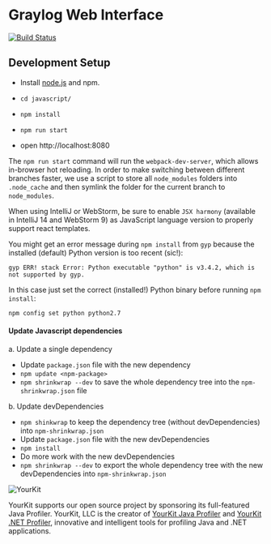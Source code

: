 # Graylog Web Interface
[![Build Status](https://travis-ci.org/Graylog2/graylog2-web-interface.png)](https://travis-ci.org/Graylog2/graylog2-web-interface)

## Development Setup

* Install [node.js](http://nodejs.org/) and npm.
* `cd javascript/`
* `npm install`
* `npm run start`

* open http://localhost:8080

The `npm run start` command will run the `webpack-dev-server`, which allows in-browser hot reloading.
In order to make switching between different branches faster, we use a script to store all `node_modules` folders
into `.node_cache` and then symlink the folder for the current branch to `node_modules`.

When using IntelliJ or WebStorm, be sure to enable `JSX harmony` (available in IntelliJ 14 and WebStorm 9)
as JavaScript language version to properly support react templates.

You might get an error message during `npm install` from `gyp` because the installed (default) Python version is too recent (sic!):

```
gyp ERR! stack Error: Python executable "python" is v3.4.2, which is not supported by gyp.                                                                                                                 
```

In this case just set the correct (installed!) Python binary before running `npm install`:

```
npm config set python python2.7
```

#### Update Javascript dependencies

a. Update a single dependency

* Update `package.json` file with the new dependency
* `npm update <npm-package>`
* `npm shrinkwrap --dev` to save the whole dependency tree into the `npm-shrinkwrap.json` file

b. Update devDependencies

* `npm shinkwrap` to keep the dependency tree (without devDependencies) into `npm-shrinkwrap.json`
* Update `package.json` file with the new devDependencies
* `npm install`
* Do more work with the new devDependencies
* `npm shrinkwrap --dev` to export the whole dependency tree with the new devDependencies into `npm-shrinkwrap.json`

![YourKit](https://s3.amazonaws.com/graylog2public/images/yourkit.png)

YourKit supports our open source project by sponsoring its full-featured Java Profiler. YourKit, LLC is the creator of [YourKit Java Profiler](http://www.yourkit.com/java/profiler/index.jsp) and [YourKit .NET Profiler](http://www.yourkit.com/.net/profiler/index.jsp), innovative and intelligent tools for profiling Java and .NET applications.
